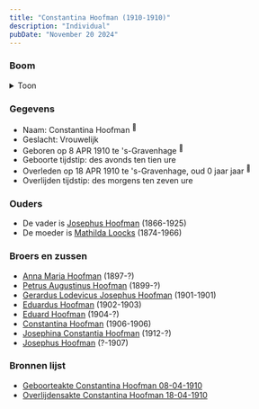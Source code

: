 ```yaml
---
title: "Constantina Hoofman (1910-1910)"
description: "Individual"
pubDate: "November 20 2024"
---
```


### Boom
<details><summary>Toon</summary>

![test](https://www.plantuml.com/plantuml/svg/ZP9DJoCn38Rl-HKM73XLckdNjbLLGL7BXtPBjS1UAy_4TAB995MSsQf2_UyOEYm82TXRvFYrdzVsAKSCiQwiujAu3GQi8CEyN0TVEttkhGyG0pgMBt9H5KOJv2RabWvlgZPn1nLL6GK-X3XI81zt6rBlgkOMcU5H0S3K1qtXhZ1vwOXvFAxGkCa4Ecglr0aiNrgnEYYEhZtJfgWPBhr_gD0T0J9S9KdIxW4SpphptdmgTHyV35czX_4emsotodoCbaOJQ7VXxFu2qa6_3nS1iTw-I-MojdQ5Jg_ou9apBppFcZPStoyW7KgB4sw9x2-v0jSaW0tLBuo5iHhXf_TvoQzGwR0hKFFfh3FhV0NLWzlPKg1-TCMMY-GCC_q7sA014pEVW8r7MzBQkFLp-X0MDt-apR3_0ZYNgVMxS6pDkeWxijPl1NAlcccsMas6Qfoy1Hgb1EIhdQJgjTsvTt92BXg77nSaQV1ljz_FP01dozzYBKq-MFjsAkcdKhcdKt9Qxli9)
</details>

### Gegevens
- Naam: Constantina Hoofman <sup><a href="../s00341/" style="text-decoration:none" title="Geboorteakte Constantina Hoofman 08-04-1910">:link:</a></sup>
- Geslacht: Vrouwelijk
- Geboren op 8 APR 1910 te 's-Gravenhage <sup><a href="../s00341/" style="text-decoration:none" title="Geboorteakte Constantina Hoofman 08-04-1910">:link:</a></sup>
- Geboorte tijdstip: des avonds ten tien ure
- Overleden op 18 APR 1910 te 's-Gravenhage, oud 0 jaar jaar <sup><a href="../s00342/" style="text-decoration:none" title="Overlijdensakte Constantina Hoofman 18-04-1910">:link:</a></sup>
- Overlijden tijdstip: des morgens ten zeven ure

### Ouders
- De vader is [Josephus Hoofman](../i00025/) (1866-1925)
- De moeder is [Mathilda Loocks](../i00194/) (1874-1966)

### Broers en zussen
- [Anna Maria Hoofman](../i00203/) (1897-?)
- [Petrus Augustinus Hoofman](../i00195/) (1899-?)
- [Gerardus Lodevicus Josephus Hoofman](../i00196/) (1901-1901)
- [Eduardus Hoofman](../i00197/) (1902-1903)
- [Eduard Hoofman](../i00198/) (1904-?)
- [Constantina Hoofman](../i00199/) (1906-1906)
- [Josephina Constantia Hoofman](../i00202/) (1912-?)
- [Josephus Hoofman](../i00200/) (?-1907)

### Bronnen lijst
- [Geboorteakte Constantina Hoofman 08-04-1910](../s00341/)
- [Overlijdensakte Constantina Hoofman 18-04-1910](../s00342/)
